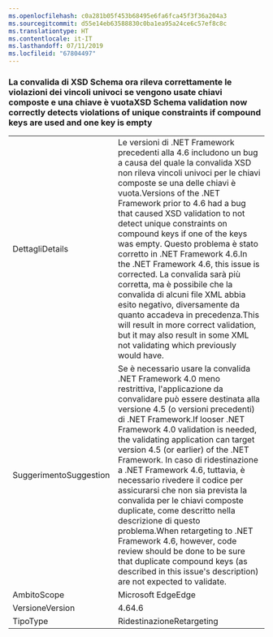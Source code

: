 ```yaml
---
ms.openlocfilehash: c0a281b05f453b68495e6fa6fca45f3f36a204a3
ms.sourcegitcommit: d55e14eb63588830c0ba1ea95a24ce6c57ef8c8c
ms.translationtype: HT
ms.contentlocale: it-IT
ms.lasthandoff: 07/11/2019
ms.locfileid: "67804497"
---
```

### <a name="xsd-schema-validation-now-correctly-detects-violations-of-unique-constraints-if-compound-keys-are-used-and-one-key-is-empty"></a><span data-ttu-id="4445b-101">La convalida di XSD Schema ora rileva correttamente le violazioni dei vincoli univoci se vengono usate chiavi composte e una chiave è vuota</span><span class="sxs-lookup"><span data-stu-id="4445b-101">XSD Schema validation now correctly detects violations of unique constraints if compound keys are used and one key is empty</span></span>

|   |   |
|---|---|
|<span data-ttu-id="4445b-102">Dettagli</span><span class="sxs-lookup"><span data-stu-id="4445b-102">Details</span></span>|<span data-ttu-id="4445b-103">Le versioni di .NET Framework precedenti alla 4.6 includono un bug a causa del quale la convalida XSD non rileva vincoli univoci per le chiavi composte se una delle chiavi è vuota.</span><span class="sxs-lookup"><span data-stu-id="4445b-103">Versions of the .NET Framework prior to 4.6 had a bug that caused XSD validation to not detect unique constraints on compound keys if one of the keys was empty.</span></span> <span data-ttu-id="4445b-104">Questo problema è stato corretto in .NET Framework 4.6.</span><span class="sxs-lookup"><span data-stu-id="4445b-104">In the .NET Framework 4.6, this issue is corrected.</span></span> <span data-ttu-id="4445b-105">La convalida sarà più corretta, ma è possibile che la convalida di alcuni file XML abbia esito negativo, diversamente da quanto accadeva in precedenza.</span><span class="sxs-lookup"><span data-stu-id="4445b-105">This will result in more correct validation, but it may also result in some XML not validating which previously would have.</span></span>|
|<span data-ttu-id="4445b-106">Suggerimento</span><span class="sxs-lookup"><span data-stu-id="4445b-106">Suggestion</span></span>|<span data-ttu-id="4445b-107">Se è necessario usare la convalida .NET Framework 4.0 meno restrittiva, l'applicazione da convalidare può essere destinata alla versione 4.5 (o versioni precedenti) di .NET Framework.</span><span class="sxs-lookup"><span data-stu-id="4445b-107">If looser .NET Framework 4.0 validation is needed, the validating application can target version 4.5 (or earlier) of the .NET Framework.</span></span> <span data-ttu-id="4445b-108">In caso di ridestinazione a .NET Framework 4.6, tuttavia, è necessario rivedere il codice per assicurarsi che non sia prevista la convalida per le chiavi composte duplicate, come descritto nella descrizione di questo problema.</span><span class="sxs-lookup"><span data-stu-id="4445b-108">When retargeting to .NET Framework 4.6, however, code review should be done to be sure that duplicate compound keys (as described in this issue's description) are not expected to validate.</span></span>|
|<span data-ttu-id="4445b-109">Ambito</span><span class="sxs-lookup"><span data-stu-id="4445b-109">Scope</span></span>|<span data-ttu-id="4445b-110">Microsoft Edge</span><span class="sxs-lookup"><span data-stu-id="4445b-110">Edge</span></span>|
|<span data-ttu-id="4445b-111">Versione</span><span class="sxs-lookup"><span data-stu-id="4445b-111">Version</span></span>|<span data-ttu-id="4445b-112">4.6</span><span class="sxs-lookup"><span data-stu-id="4445b-112">4.6</span></span>|
|<span data-ttu-id="4445b-113">Tipo</span><span class="sxs-lookup"><span data-stu-id="4445b-113">Type</span></span>|<span data-ttu-id="4445b-114">Ridestinazione</span><span class="sxs-lookup"><span data-stu-id="4445b-114">Retargeting</span></span>|


